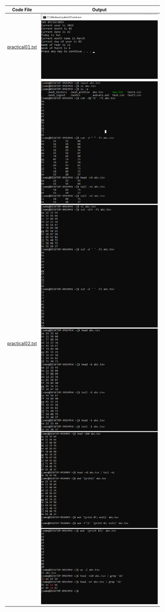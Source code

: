 | Code File | Output |
|-----------|--------|
|[practical01.txt](./Codes/day03.txt)|![prac02.png](./Output/day03.png)|
|[practical02.txt](./Codes/day03_f.txt)|![prac03.png](./Output/day03_f1.png)![prac03_2.png](./Output/day03_f2.png)![prac03_3.png](./Output/day03_f3.png)![prac03_4.png](./Output/day03_f4.png)![prac03_5.png](./Output/day03_f5.png)|
